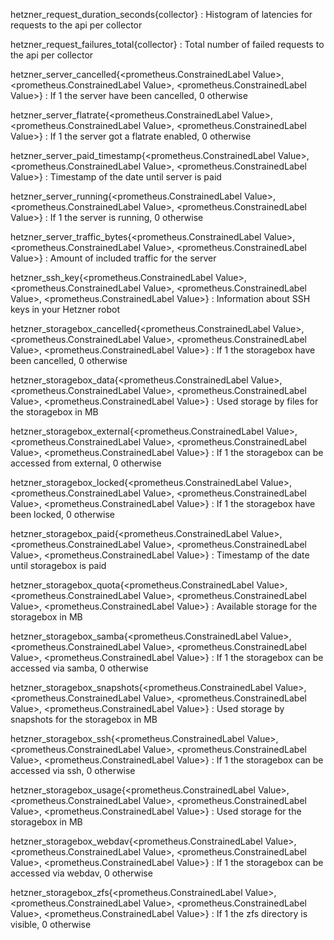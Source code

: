 hetzner_request_duration_seconds{collector}
: Histogram of latencies for requests to the api per collector

hetzner_request_failures_total{collector}
: Total number of failed requests to the api per collector

hetzner_server_cancelled{<prometheus.ConstrainedLabel Value>, <prometheus.ConstrainedLabel Value>, <prometheus.ConstrainedLabel Value>}
: If 1 the server have been cancelled, 0 otherwise

hetzner_server_flatrate{<prometheus.ConstrainedLabel Value>, <prometheus.ConstrainedLabel Value>, <prometheus.ConstrainedLabel Value>}
: If 1 the server got a flatrate enabled, 0 otherwise

hetzner_server_paid_timestamp{<prometheus.ConstrainedLabel Value>, <prometheus.ConstrainedLabel Value>, <prometheus.ConstrainedLabel Value>}
: Timestamp of the date until server is paid

hetzner_server_running{<prometheus.ConstrainedLabel Value>, <prometheus.ConstrainedLabel Value>, <prometheus.ConstrainedLabel Value>}
: If 1 the server is running, 0 otherwise

hetzner_server_traffic_bytes{<prometheus.ConstrainedLabel Value>, <prometheus.ConstrainedLabel Value>, <prometheus.ConstrainedLabel Value>}
: Amount of included traffic for the server

hetzner_ssh_key{<prometheus.ConstrainedLabel Value>, <prometheus.ConstrainedLabel Value>, <prometheus.ConstrainedLabel Value>, <prometheus.ConstrainedLabel Value>}
: Information about SSH keys in your Hetzner robot

hetzner_storagebox_cancelled{<prometheus.ConstrainedLabel Value>, <prometheus.ConstrainedLabel Value>, <prometheus.ConstrainedLabel Value>, <prometheus.ConstrainedLabel Value>}
: If 1 the storagebox have been cancelled, 0 otherwise

hetzner_storagebox_data{<prometheus.ConstrainedLabel Value>, <prometheus.ConstrainedLabel Value>, <prometheus.ConstrainedLabel Value>, <prometheus.ConstrainedLabel Value>}
: Used storage by files for the storagebox in MB

hetzner_storagebox_external{<prometheus.ConstrainedLabel Value>, <prometheus.ConstrainedLabel Value>, <prometheus.ConstrainedLabel Value>, <prometheus.ConstrainedLabel Value>}
: If 1 the storagebox can be accessed from external, 0 otherwise

hetzner_storagebox_locked{<prometheus.ConstrainedLabel Value>, <prometheus.ConstrainedLabel Value>, <prometheus.ConstrainedLabel Value>, <prometheus.ConstrainedLabel Value>}
: If 1 the storagebox have been locked, 0 otherwise

hetzner_storagebox_paid{<prometheus.ConstrainedLabel Value>, <prometheus.ConstrainedLabel Value>, <prometheus.ConstrainedLabel Value>, <prometheus.ConstrainedLabel Value>}
: Timestamp of the date until storagebox is paid

hetzner_storagebox_quota{<prometheus.ConstrainedLabel Value>, <prometheus.ConstrainedLabel Value>, <prometheus.ConstrainedLabel Value>, <prometheus.ConstrainedLabel Value>}
: Available storage for the storagebox in MB

hetzner_storagebox_samba{<prometheus.ConstrainedLabel Value>, <prometheus.ConstrainedLabel Value>, <prometheus.ConstrainedLabel Value>, <prometheus.ConstrainedLabel Value>}
: If 1 the storagebox can be accessed via samba, 0 otherwise

hetzner_storagebox_snapshots{<prometheus.ConstrainedLabel Value>, <prometheus.ConstrainedLabel Value>, <prometheus.ConstrainedLabel Value>, <prometheus.ConstrainedLabel Value>}
: Used storage by snapshots for the storagebox in MB

hetzner_storagebox_ssh{<prometheus.ConstrainedLabel Value>, <prometheus.ConstrainedLabel Value>, <prometheus.ConstrainedLabel Value>, <prometheus.ConstrainedLabel Value>}
: If 1 the storagebox can be accessed via ssh, 0 otherwise

hetzner_storagebox_usage{<prometheus.ConstrainedLabel Value>, <prometheus.ConstrainedLabel Value>, <prometheus.ConstrainedLabel Value>, <prometheus.ConstrainedLabel Value>}
: Used storage for the storagebox in MB

hetzner_storagebox_webdav{<prometheus.ConstrainedLabel Value>, <prometheus.ConstrainedLabel Value>, <prometheus.ConstrainedLabel Value>, <prometheus.ConstrainedLabel Value>}
: If 1 the storagebox can be accessed via webdav, 0 otherwise

hetzner_storagebox_zfs{<prometheus.ConstrainedLabel Value>, <prometheus.ConstrainedLabel Value>, <prometheus.ConstrainedLabel Value>, <prometheus.ConstrainedLabel Value>}
: If 1 the zfs directory is visible, 0 otherwise
